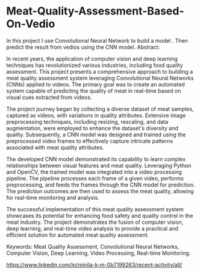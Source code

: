 # Meat-Quality-Assessment-Based-On-Vedio
In this project I use Convolutional Neural Network to build a model . Then predict the result from vedios using the CNN model.
Abstract:

In recent years, the application of computer vision and deep learning techniques has revolutionized various industries, including food quality assessment. This project presents a comprehensive approach to building a meat quality assessment system leveraging Convolutional Neural Networks (CNNs) applied to videos. The primary goal was to create an automated system capable of predicting the quality of meat in real-time based on visual cues extracted from videos.

The project journey began by collecting a diverse dataset of meat samples, captured as videos, with variations in quality attributes. Extensive image preprocessing techniques, including resizing, rescaling, and data augmentation, were employed to enhance the dataset's diversity and quality. Subsequently, a CNN model was designed and trained using the preprocessed video frames to effectively capture intricate patterns associated with meat quality attributes.

The developed CNN model demonstrated its capability to learn complex relationships between visual features and meat quality. Leveraging Python and OpenCV, the trained model was integrated into a video processing pipeline. The pipeline processes each frame of a given video, performs preprocessing, and feeds the frames through the CNN model for prediction. The prediction outcomes are then used to assess the meat quality, allowing for real-time monitoring and analysis.

The successful implementation of this meat quality assessment system showcases its potential for enhancing food safety and quality control in the meat industry. The project demonstrates the fusion of computer vision, deep learning, and real-time video analysis to provide a practical and efficient solution for automated meat quality assessment.

Keywords: Meat Quality Assessment, Convolutional Neural Networks, Computer Vision, Deep Learning, Video Processing, Real-time Monitoring.

https://www.linkedin.com/in/minila-k-m-0b7199263/recent-activity/all/
